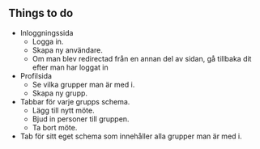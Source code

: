 ## Things to do

* Inloggningssida
  * Logga in.
  * Skapa ny användare.
  * Om man blev redirectad från en annan del av sidan, gå tillbaka dit efter man har loggat in
* Profilsida
  * Se vilka grupper man är med i.
  * Skapa ny grupp.
* Tabbar för varje grupps schema.
  * Lägg till nytt möte.
  * Bjud in personer till gruppen.
  * Ta bort möte.
* Tab för sitt eget schema som innehåller alla grupper man är med i.
